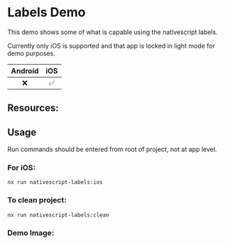 # Labels Demo

This demo shows some of what is capable using the nativescript labels.

Currently only iOS is supported and that app is locked in light mode for demo purposes.

| Android |        iOS         |
| :-----: | :----------------: |
|   :x:   | :white_check_mark: |

## Resources:

## Usage

Run commands should be entered from root of project, not at app level.

### For iOS:

`nx run nativescript-labels:ios`

### To clean project:

`nx run nativescript-labels:clean`

### Demo Image:

